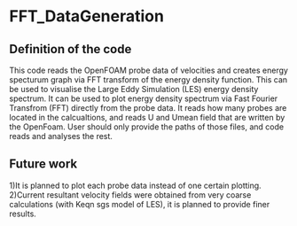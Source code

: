 # FFT_DataGeneration
## Definition of the code
This code reads the OpenFOAM probe data of velocities and creates energy specturum graph via FFT transform of the energy density function. This can be used to visualise the Large Eddy Simulation (LES) energy density spectrum.
It can be used to plot energy density spectrum via Fast Fourier Transfrom (FFT) directly from the probe data. It reads how many probes are located in the calcualtions, and reads U and Umean field that are written by the OpenFoam. User should only provide the paths of those files, and code reads and analyses the rest.

## Future work
1)It is planned to plot each probe data instead of one certain plotting.
2)Current resultant velocity fields were obtained from very coarse calculations (with Keqn sgs model of LES), it is planned to provide finer results.
